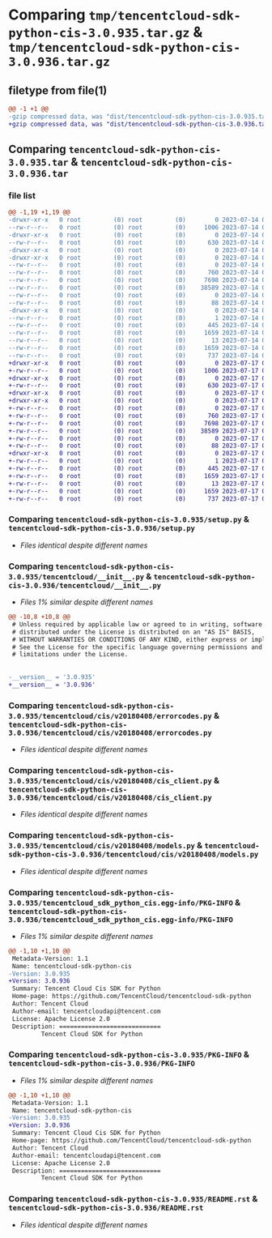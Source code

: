 # Comparing `tmp/tencentcloud-sdk-python-cis-3.0.935.tar.gz` & `tmp/tencentcloud-sdk-python-cis-3.0.936.tar.gz`

## filetype from file(1)

```diff
@@ -1 +1 @@
-gzip compressed data, was "dist/tencentcloud-sdk-python-cis-3.0.935.tar", last modified: Fri Jul 14 00:19:55 2023, max compression
+gzip compressed data, was "dist/tencentcloud-sdk-python-cis-3.0.936.tar", last modified: Mon Jul 17 00:20:50 2023, max compression
```

## Comparing `tencentcloud-sdk-python-cis-3.0.935.tar` & `tencentcloud-sdk-python-cis-3.0.936.tar`

### file list

```diff
@@ -1,19 +1,19 @@
-drwxr-xr-x   0 root         (0) root         (0)        0 2023-07-14 00:19:55.000000 tencentcloud-sdk-python-cis-3.0.935/
--rw-r--r--   0 root         (0) root         (0)     1006 2023-07-14 00:19:55.000000 tencentcloud-sdk-python-cis-3.0.935/setup.py
-drwxr-xr-x   0 root         (0) root         (0)        0 2023-07-14 00:19:55.000000 tencentcloud-sdk-python-cis-3.0.935/tencentcloud/
--rw-r--r--   0 root         (0) root         (0)      630 2023-07-14 00:19:55.000000 tencentcloud-sdk-python-cis-3.0.935/tencentcloud/__init__.py
-drwxr-xr-x   0 root         (0) root         (0)        0 2023-07-14 00:19:55.000000 tencentcloud-sdk-python-cis-3.0.935/tencentcloud/cis/
-drwxr-xr-x   0 root         (0) root         (0)        0 2023-07-14 00:19:55.000000 tencentcloud-sdk-python-cis-3.0.935/tencentcloud/cis/v20180408/
--rw-r--r--   0 root         (0) root         (0)        0 2023-07-14 00:19:55.000000 tencentcloud-sdk-python-cis-3.0.935/tencentcloud/cis/v20180408/__init__.py
--rw-r--r--   0 root         (0) root         (0)      760 2023-07-14 00:19:55.000000 tencentcloud-sdk-python-cis-3.0.935/tencentcloud/cis/v20180408/errorcodes.py
--rw-r--r--   0 root         (0) root         (0)     7698 2023-07-14 00:19:55.000000 tencentcloud-sdk-python-cis-3.0.935/tencentcloud/cis/v20180408/cis_client.py
--rw-r--r--   0 root         (0) root         (0)    38589 2023-07-14 00:19:55.000000 tencentcloud-sdk-python-cis-3.0.935/tencentcloud/cis/v20180408/models.py
--rw-r--r--   0 root         (0) root         (0)        0 2023-07-14 00:19:55.000000 tencentcloud-sdk-python-cis-3.0.935/tencentcloud/cis/__init__.py
--rw-r--r--   0 root         (0) root         (0)       88 2023-07-14 00:19:55.000000 tencentcloud-sdk-python-cis-3.0.935/setup.cfg
-drwxr-xr-x   0 root         (0) root         (0)        0 2023-07-14 00:19:55.000000 tencentcloud-sdk-python-cis-3.0.935/tencentcloud_sdk_python_cis.egg-info/
--rw-r--r--   0 root         (0) root         (0)        1 2023-07-14 00:19:55.000000 tencentcloud-sdk-python-cis-3.0.935/tencentcloud_sdk_python_cis.egg-info/dependency_links.txt
--rw-r--r--   0 root         (0) root         (0)      445 2023-07-14 00:19:55.000000 tencentcloud-sdk-python-cis-3.0.935/tencentcloud_sdk_python_cis.egg-info/SOURCES.txt
--rw-r--r--   0 root         (0) root         (0)     1659 2023-07-14 00:19:55.000000 tencentcloud-sdk-python-cis-3.0.935/tencentcloud_sdk_python_cis.egg-info/PKG-INFO
--rw-r--r--   0 root         (0) root         (0)       13 2023-07-14 00:19:55.000000 tencentcloud-sdk-python-cis-3.0.935/tencentcloud_sdk_python_cis.egg-info/top_level.txt
--rw-r--r--   0 root         (0) root         (0)     1659 2023-07-14 00:19:55.000000 tencentcloud-sdk-python-cis-3.0.935/PKG-INFO
--rw-r--r--   0 root         (0) root         (0)      737 2023-07-14 00:19:55.000000 tencentcloud-sdk-python-cis-3.0.935/README.rst
+drwxr-xr-x   0 root         (0) root         (0)        0 2023-07-17 00:20:50.000000 tencentcloud-sdk-python-cis-3.0.936/
+-rw-r--r--   0 root         (0) root         (0)     1006 2023-07-17 00:20:50.000000 tencentcloud-sdk-python-cis-3.0.936/setup.py
+drwxr-xr-x   0 root         (0) root         (0)        0 2023-07-17 00:20:50.000000 tencentcloud-sdk-python-cis-3.0.936/tencentcloud/
+-rw-r--r--   0 root         (0) root         (0)      630 2023-07-17 00:20:50.000000 tencentcloud-sdk-python-cis-3.0.936/tencentcloud/__init__.py
+drwxr-xr-x   0 root         (0) root         (0)        0 2023-07-17 00:20:50.000000 tencentcloud-sdk-python-cis-3.0.936/tencentcloud/cis/
+drwxr-xr-x   0 root         (0) root         (0)        0 2023-07-17 00:20:50.000000 tencentcloud-sdk-python-cis-3.0.936/tencentcloud/cis/v20180408/
+-rw-r--r--   0 root         (0) root         (0)        0 2023-07-17 00:20:50.000000 tencentcloud-sdk-python-cis-3.0.936/tencentcloud/cis/v20180408/__init__.py
+-rw-r--r--   0 root         (0) root         (0)      760 2023-07-17 00:20:50.000000 tencentcloud-sdk-python-cis-3.0.936/tencentcloud/cis/v20180408/errorcodes.py
+-rw-r--r--   0 root         (0) root         (0)     7698 2023-07-17 00:20:50.000000 tencentcloud-sdk-python-cis-3.0.936/tencentcloud/cis/v20180408/cis_client.py
+-rw-r--r--   0 root         (0) root         (0)    38589 2023-07-17 00:20:50.000000 tencentcloud-sdk-python-cis-3.0.936/tencentcloud/cis/v20180408/models.py
+-rw-r--r--   0 root         (0) root         (0)        0 2023-07-17 00:20:50.000000 tencentcloud-sdk-python-cis-3.0.936/tencentcloud/cis/__init__.py
+-rw-r--r--   0 root         (0) root         (0)       88 2023-07-17 00:20:50.000000 tencentcloud-sdk-python-cis-3.0.936/setup.cfg
+drwxr-xr-x   0 root         (0) root         (0)        0 2023-07-17 00:20:50.000000 tencentcloud-sdk-python-cis-3.0.936/tencentcloud_sdk_python_cis.egg-info/
+-rw-r--r--   0 root         (0) root         (0)        1 2023-07-17 00:20:50.000000 tencentcloud-sdk-python-cis-3.0.936/tencentcloud_sdk_python_cis.egg-info/dependency_links.txt
+-rw-r--r--   0 root         (0) root         (0)      445 2023-07-17 00:20:50.000000 tencentcloud-sdk-python-cis-3.0.936/tencentcloud_sdk_python_cis.egg-info/SOURCES.txt
+-rw-r--r--   0 root         (0) root         (0)     1659 2023-07-17 00:20:50.000000 tencentcloud-sdk-python-cis-3.0.936/tencentcloud_sdk_python_cis.egg-info/PKG-INFO
+-rw-r--r--   0 root         (0) root         (0)       13 2023-07-17 00:20:50.000000 tencentcloud-sdk-python-cis-3.0.936/tencentcloud_sdk_python_cis.egg-info/top_level.txt
+-rw-r--r--   0 root         (0) root         (0)     1659 2023-07-17 00:20:50.000000 tencentcloud-sdk-python-cis-3.0.936/PKG-INFO
+-rw-r--r--   0 root         (0) root         (0)      737 2023-07-17 00:20:50.000000 tencentcloud-sdk-python-cis-3.0.936/README.rst
```

### Comparing `tencentcloud-sdk-python-cis-3.0.935/setup.py` & `tencentcloud-sdk-python-cis-3.0.936/setup.py`

 * *Files identical despite different names*

### Comparing `tencentcloud-sdk-python-cis-3.0.935/tencentcloud/__init__.py` & `tencentcloud-sdk-python-cis-3.0.936/tencentcloud/__init__.py`

 * *Files 1% similar despite different names*

```diff
@@ -10,8 +10,8 @@
 # Unless required by applicable law or agreed to in writing, software
 # distributed under the License is distributed on an "AS IS" BASIS,
 # WITHOUT WARRANTIES OR CONDITIONS OF ANY KIND, either express or implied.
 # See the License for the specific language governing permissions and
 # limitations under the License.
 
 
-__version__ = '3.0.935'
+__version__ = '3.0.936'
```

### Comparing `tencentcloud-sdk-python-cis-3.0.935/tencentcloud/cis/v20180408/errorcodes.py` & `tencentcloud-sdk-python-cis-3.0.936/tencentcloud/cis/v20180408/errorcodes.py`

 * *Files identical despite different names*

### Comparing `tencentcloud-sdk-python-cis-3.0.935/tencentcloud/cis/v20180408/cis_client.py` & `tencentcloud-sdk-python-cis-3.0.936/tencentcloud/cis/v20180408/cis_client.py`

 * *Files identical despite different names*

### Comparing `tencentcloud-sdk-python-cis-3.0.935/tencentcloud/cis/v20180408/models.py` & `tencentcloud-sdk-python-cis-3.0.936/tencentcloud/cis/v20180408/models.py`

 * *Files identical despite different names*

### Comparing `tencentcloud-sdk-python-cis-3.0.935/tencentcloud_sdk_python_cis.egg-info/PKG-INFO` & `tencentcloud-sdk-python-cis-3.0.936/tencentcloud_sdk_python_cis.egg-info/PKG-INFO`

 * *Files 1% similar despite different names*

```diff
@@ -1,10 +1,10 @@
 Metadata-Version: 1.1
 Name: tencentcloud-sdk-python-cis
-Version: 3.0.935
+Version: 3.0.936
 Summary: Tencent Cloud Cis SDK for Python
 Home-page: https://github.com/TencentCloud/tencentcloud-sdk-python
 Author: Tencent Cloud
 Author-email: tencentcloudapi@tencent.com
 License: Apache License 2.0
 Description: ============================
         Tencent Cloud SDK for Python
```

### Comparing `tencentcloud-sdk-python-cis-3.0.935/PKG-INFO` & `tencentcloud-sdk-python-cis-3.0.936/PKG-INFO`

 * *Files 1% similar despite different names*

```diff
@@ -1,10 +1,10 @@
 Metadata-Version: 1.1
 Name: tencentcloud-sdk-python-cis
-Version: 3.0.935
+Version: 3.0.936
 Summary: Tencent Cloud Cis SDK for Python
 Home-page: https://github.com/TencentCloud/tencentcloud-sdk-python
 Author: Tencent Cloud
 Author-email: tencentcloudapi@tencent.com
 License: Apache License 2.0
 Description: ============================
         Tencent Cloud SDK for Python
```

### Comparing `tencentcloud-sdk-python-cis-3.0.935/README.rst` & `tencentcloud-sdk-python-cis-3.0.936/README.rst`

 * *Files identical despite different names*

